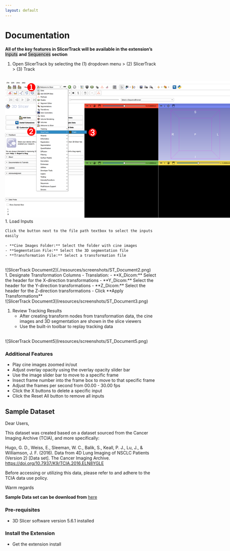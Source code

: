 ```yaml
---
layout: default
---
```

# Documentation
**All of the key features in SlicerTrack will be available in the extension’s** <mark style="background-color: lightgray">Inputs</mark> **and** <mark style="background-color: lightgray">Sequences</mark> **section**

1. Open SlicerTrack by selecting the (1) dropdown menu > (2) SlicerTrack > (3) Track
<br>
    <img src='resources/screenshots/ST_Document1.png' style='max-width: 739px;'/>
<br>
1. Load Inputs 

    Click the button next to the file path textbox to select the inputs easily

    - **Cine Images Folder:** Select the folder with cine images
    - **Segmentation File:** Select the 3D segmentation file
    - **Transformation File:** Select a transformation file
<br>
    ![SlicerTrack Document2](./resources/screenshots/ST_Document2.png)
<br>
1. Designate Transformation Columns
    - Translation: 
        - **X_Dicom:** Select the header for the X-direction transformations
        - **Y_Dicom:** Select the header for the Y-direction transformations
        - **Z_Dicom:** Select the header for the Z-direction transformations
    - Click **Apply Transformations**
<br>
    ![SlicerTrack Document3](resources/screenshots/ST_Document3.png)
<br>

1. Review Tracking Results
    - After creating transform nodes from transformation data, the cine images and 3D segmentation are shown in the slice viewers
    - Use the built-in toolbar to replay tracking data
<br>
    ![SlicerTrack Document5](resources/screenshots/ST_Document5.png)
<br>

### Additional Features
- Play cine images zoomed in/out
- Adjust overlay opacity using the overlay opacity slider bar
- Use the image slider bar to move to a specific frame
- Insect frame number into the frame box to move to that specific frame
- Adjust the frames per second from 00.00 - 30.00 fps
- Click the X buttons to delete a specific input
- Click the Reset All button to remove all inputs 


## Sample Dataset

Dear Users,

This dataset was created based on a dataset sourced from the Cancer Imaging Archive (TCIA), and more specifically:

Hugo, G. D., Weiss, E., Sleeman, W. C., Balik, S., Keall, P. J., Lu, J., & Williamson, J. F. (2016). Data from 4D Lung Imaging of NSCLC Patients (Version 2) [Data set]. The Cancer Imaging Archive. https://doi.org/10.7937/K9/TCIA.2016.ELN8YGLE

Before accessing or utilizing this data, please refer to and adhere to the TCIA data use policy.

Warm regards


**Sample Data set can be download from** [here](https://drive.google.com/drive/folders/1qJj53YfGM4Q7atsI-XZyySvR-F98ENXA?usp=sharing)



### Pre-requisites

- 3D Slicer software version 5.6.1 installed 

### Install the Extension

- Get the extension install